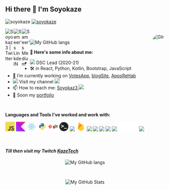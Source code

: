 ## Hi there 👋  I'm  Soyokaze <!--Updating soon-->

<p align="left"> <img src="https://komarev.com/ghpvc/?username=soyo-kaze" alt="soyokaze" /> <a href="https://twitter.com/Soyokaz3"><img src="https://img.shields.io/twitter/follow/Soyokaz3?style=social" alt="soyokaze" /></a> </p> 
<a href="https://twitter.com/Soyokaz3"><img align="left" alt="Soyokaz3 | Twitter" width="26px" src="https://www.vectorlogo.zone/logos/twitter/twitter-tile.svg" /></a>    <a href="https://www.linkedin.com/in/sameer-aka-soyokaze/" ><img align="left" alt="Sameer's LinkdeIN" width="26px" src="https://www.vectorlogo.zone/logos/linkedin/linkedin-icon.svg" /></a> <a href="https://soyokaze.medium.com"><img align="left" alt="Sameer's Medium" width="26px" src="https://www.vectorlogo.zone/logos/medium/medium-tile.svg" /></a>

<br>

 
 <img align="right"  height="250" style="border-radius:250px" alt="GIF" src="https://soyo-kaze.github.io/static/media/pic.88c97c08.png" />
 <br>
 
  <img src="https://stackoverflow-card.vercel.app/?userID=9880515&theme=stackoverflow-dark" alt="My GitHub langs">

 <br>
 
 **🧐 Here's some info about me:**
- <img height="15" src="https://developers.google.com/site-assets/images/home/google_developers_logo.png"> DSC Lead (2020-21)
- 🛠 in React, Python, Kotlin, Bootstrap, JavaScript
- 🔭 I’m currently working on [VotesApp](https://github.com/soyo-kaze/VotesApp), [blogSite](https://github.com/soyo-kaze/Next-blog-site), [AppsReHab](https://github.com/soyo-kaze/AppsReHab)
- <img height="20" src="https://i.pinimg.com/originals/de/1c/91/de1c91788be0d791135736995109272a.png"> Visit my channel <a href="https://www.youtube.com/channel/UCcpucKis7NqCR7cy2Hl2Qpg?sub_confirmation=1"><img height="20" src="https://github.com/soyo-kaze/SMGenz/blob/21c69635de662e3b220a31967c42f811c27e9d6f/Media/img/full%20logo%20copy.png"></a>
- 📫 How to reach me: [Soyokaz3 <img height="14" src="https://3.bp.blogspot.com/-NxouMmz2bOY/T8_ac97cesI/AAAAAAAAGg0/e3vY1_bdnbE/s320/Twitter+logo+2012.png">](https://twitter.com/Soyokaz3) 
- 🔭  Soon my [portfolio](https://soyo-kaze.github.io)

<br>

**Languages and Tools I've worked and work with:**  

<span><img height="30" src="https://raw.githubusercontent.com/github/explore/80688e429a7d4ef2fca1e82350fe8e3517d3494d/topics/javascript/javascript.png">
<img height="30" src="https://raw.githubusercontent.com/github/explore/80688e429a7d4ef2fca1e82350fe8e3517d3494d/topics/kotlin/kotlin.png">
<img height="30" src="https://raw.githubusercontent.com/github/explore/80688e429a7d4ef2fca1e82350fe8e3517d3494d/topics/react/react.png">
<img height="30" src="https://raw.githubusercontent.com/github/explore/80688e429a7d4ef2fca1e82350fe8e3517d3494d/topics/python/python.png">
<img height="30" src="https://raw.githubusercontent.com/github/explore/80688e429a7d4ef2fca1e82350fe8e3517d3494d/topics/git/git.png">
<img height="30" src="https://raw.githubusercontent.com/github/explore/80688e429a7d4ef2fca1e82350fe8e3517d3494d/topics/terminal/terminal.png">
<img height="30" src="https://seeklogo.com/images/V/visual-studio-code-logo-284BC24C39-seeklogo.com.png">
<img height="30" src="https://raw.githubusercontent.com/github/explore/80688e429a7d4ef2fca1e82350fe8e3517d3494d/topics/firebase/firebase.png">
<img height="30" src="https://www.vectorlogo.zone/logos/travis-ci/travis-ci-icon.svg">
<img height="30" src="https://www.vectorlogo.zone/logos/getpostman/getpostman-icon.svg">
<img height="30" src="https://www.vectorlogo.zone/logos/tailwindcss/tailwindcss-icon.svg">
<img height="30" src="https://avatars1.githubusercontent.com/u/5658226?v=3&s=400">
<img height="30" src="https://www.vectorlogo.zone/logos/mongodb/mongodb-icon.svg">
<img height="30" src="https://github.com/soyo-kaze/soyo-kaze/blob/7b49d3237bc0d5218c2cabf4cb6ba4151ea2bf06/some2.svg">
<img height="30" src="https://github.com/bestofjs/bestofjs-webui/blob/master/public/logos/storybook.dark.svg">

</span>
<br>

#### _Till then visit my Twitch [KazeTech](https://www.twitch.tv/kazetech)_<br>



<p align="center">
  <img src="https://github-readme-stats.vercel.app/api/top-langs/?username=soyo-kaze&layout=compact" alt="My GitHub langs">
</p>
<br>

<p align="center">  
  <img src="https://github-readme-stats.vercel.app/api/?username=soyo-kaze&show_icons=true" alt="My GitHub Stats">  
</p>
<!--
**soyo-kaze/soyo-kaze** is a ✨ _special_ ✨ repository because its `README.md` (this file) appears on your GitHub profile.

Here are some ideas to get you started:

- 🔭 I’m currently working on ...
- 🌱 I’m currently learning ...
- 👯 I’m looking to collaborate on ...
- 🤔 I’m looking for help with ...
- 💬 Ask me about ...
- 📫 How to reach me: ...
- 😄 Pronouns: ...
- ⚡ Fun fact: ...
-->
